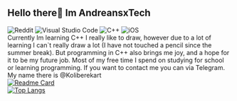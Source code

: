 ## Hello there👋 Im AndreansxTech
![Reddit](https://img.shields.io/badge/Reddit-%23FF4500.svg?style=for-the-badge&logo=Reddit&logoColor=white)
![Visual Studio Code](https://img.shields.io/badge/Visual%20Studio%20Code-0078d7.svg?style=for-the-badge&logo=visual-studio-code&logoColor=white)
![C++](https://img.shields.io/badge/c++-%2300599C.svg?style=for-the-badge&logo=c%2B%2B&logoColor=white)
![iOS](https://img.shields.io/badge/iOS-000000?style=for-the-badge&logo=ios&logoColor=white)
</br>Currently Im learning C++ 
I really like to draw, however due to a lot of learning I can`t really draw a lot (I have not touched a pencil since the summer break).</b>
But programming in C++ also brings me joy, and a hope for it to be my future job. Most of my free time I spend on studying for school or learning programming.
If you want to contact me you can via Telegram. My name there is @Koliberekart</br>
[![Readme Card](https://github-readme-stats.vercel.app/api/pin/?username=AndreansxTech&repo=switch-kalkulator&theme=ambient_gradient)](https://github.com/AndreansxTech/github-readme-stats)</br>
[![Top Langs](https://github-readme-stats.vercel.app/api/top-langs/?username=AndreansxTech&layout=compact&theme=ambient_gradient)](https://github.com/AndreansxTech/github-readme-stats)
<!---[![Anurag's GitHub stats](https://github-readme-stats.vercel.app/api?username=AndreansxTech)](https://github.com/AndreansxTech/github-readme-stats)
